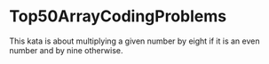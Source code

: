 # Top50ArrayCodingProblems

This kata is about multiplying a given number by eight if it is an even number and by nine otherwise.
